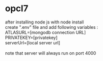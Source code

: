 # opcl7

after installing node js with node install\
create ".env" file and add following variables :\
ATLASURL=[mongodb connection URL]\
PRIVATEKEY=[privatekey]\
serverUrl=[local server url]\
\
note that server will always run on port 4000
